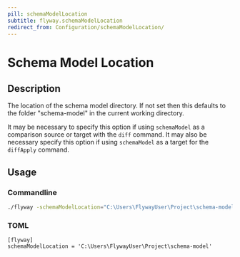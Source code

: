 ```yaml
---
pill: schemaModelLocation
subtitle: flyway.schemaModelLocation
redirect_from: Configuration/schemaModelLocation/
---
```


# Schema Model Location

## Description
The location of the schema model directory.
If not set then this defaults to the folder "schema-model" in the current working directory.

It may be necessary to specify this option if using `schemaModel` as a comparison source or target with the
`diff` command. It may also be necessary specify this option if using `schemaModel` as a target for the `diffApply`
command.

## Usage

### Commandline
```bash
./flyway -schemaModelLocation="C:\Users\FlywayUser\Project\schema-model"
```

### TOML
```properties
[flyway]
schemaModelLocation = 'C:\Users\FlywayUser\Project\schema-model'
```
